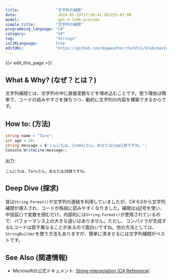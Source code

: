 ```yaml
---
title:                "文字列の補間"
date:                  2024-01-20T17:50:41.261255-07:00
model:                 gpt-4-1106-preview
simple_title:         "文字列の補間"
programming_language: "C#"
category:             "C#"
tag:                  "Strings"
isCJKLanguage:        true
editURL:              "https://github.com/dogweather/forkful/blob/master/content/ja/c-sharp/interpolating-a-string.md"
---
```


{{< edit_this_page >}}

## What & Why? (なぜ？とは？)
文字列補間とは、文字列の中に直接変数などを埋め込むことです。使う理由は簡単で、コードの読みやすさを保ちつつ、動的に文字列の内容を構築できるからです。

## How to: (方法)
```C#
string name = "Taro";
int age = 28;
string message = $"こんにちは、{name}さん。あなたは{age}歳ですね。";
Console.WriteLine(message);
```
出力:
```
こんにちは、Taroさん。あなたは28歳ですね。
```

## Deep Dive (探求)
昔は`String.Format()`や文字列の連結を利用していましたが、C# 6.0から文字列補間が導入され、コードが格段に読みやすくなりました。補間は`$`記号を使い、中括弧`{}`で変数を囲むだけ。内部的には`String.Format()`が使用されているので、パフォーマンス上の大きな違いはありません。ただし、コンパイラが生成するILコードは若干異なることがあるので面白いですね。他の方法としては、`StringBuilder`を使う方法もありますが、簡単に済ませるには文字列補間がベストです。

## See Also (関連情報)
- Microsoftの公式ドキュメント: [String interpolation (C# Reference)](https://docs.microsoft.com/en-us/dotnet/csharp/language-reference/tokens/interpolated)
